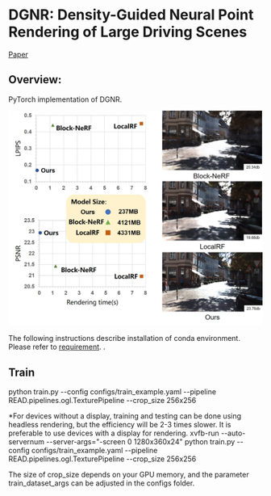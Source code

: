 # DGNR: Density-Guided Neural Point Rendering of Large Driving Scenes
 [Paper](https://arxiv.org/abs/2311.16664)  
## Overview: 

PyTorch implementation of DGNR.

<img src="./images/main.jpg" width="600px">

<!---
%![contents](./images/main.jpg)
-->
The following instructions describe installation of conda environment.  Please refer to [requirement](https://github.com/JOP-Lee/DGNR-Rendering/blob/main/requirement.sh).
.

## Train

python train.py --config configs/train_example.yaml --pipeline READ.pipelines.ogl.TexturePipeline --crop_size 256x256

*For devices without a display, training and testing can be done using headless rendering, but the efficiency will be 2-3 times slower. It is preferable to use devices with a display for rendering.
xvfb-run --auto-servernum --server-args="-screen 0 1280x360x24" python train.py --config configs/train_example.yaml --pipeline READ.pipelines.ogl.TexturePipeline --crop_size 256x256

The size of crop_size depends on your GPU memory, and the parameter train_dataset_args can be adjusted in the configs folder.
